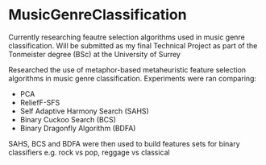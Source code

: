# MusicGenreClassification

Currently researching feautre selection algorithms used in music genre classification. Will be submitted as my final Technical Project as part of the Tonmeister degree (BSc) at the University of Surrey

Researched the use of metaphor-based metaheuristic feature selection algorithms in music genre classification.
Experiments were ran comparing:
* PCA
* ReliefF-SFS
* Self Adaptive Harmony Search (SAHS)
* Binary Cuckoo Search (BCS)
* Binary Dragonfly Algorithm (BDFA)

SAHS, BCS and BDFA were then used to build features sets for binary classifiers e.g. rock vs pop, reggage vs classical
